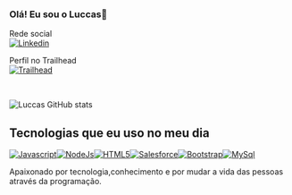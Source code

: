 ### Olá! Eu sou o Luccas👋

Rede social
<br/>
[![Linkedin](https://img.shields.io/badge/LinkedIn-0077B5?style=for-the-badge&logo=linkedin&logoColor=white)](https://www.linkedin.com/in/luccas-bezerra-23822b20a/)

Perfil no Trailhead
<br/>
[![Trailhead](https://img.shields.io/badge/Salesforce-00A1E0?style=for-the-badge&logo=Salesforce&logoColor=white)](https://trailblazer.me/id/llima39)

<br/>

![Luccas GitHub stats](https://github-readme-stats.vercel.app/api?username=LLuccasbezerra&show_icons=true&theme=dracula)

## Tecnologias que eu uso no meu dia


[![Javascript](https://img.shields.io/badge/JavaScript-323330?style=for-the-badge&logo=javascript&logoColor=F7DF1E)]()[![NodeJs](https://img.shields.io/badge/Node.js-43853D?style=for-the-badge&logo=node.js&logoColor=white)]()[![HTML5](https://img.shields.io/badge/HTML5-E34F26?style=for-the-badge&logo=html5&logoColor=white)]()[![Salesforce](https://img.shields.io/badge/Salesforce-00A1E0?style=for-the-badge&logo=Salesforce&logoColor=white)]()[![Bootstrap](https://img.shields.io/badge/Bootstrap-563D7C?style=for-the-badge&logo=bootstrap&logoColor=white)]()[![MySql](https://img.shields.io/badge/MySQL-00000F?style=for-the-badge&logo=mysql&logoColor=white)]()
<br/>

Apaixonado por tecnologia,conhecimento e por mudar a vida das pessoas através da programação.






